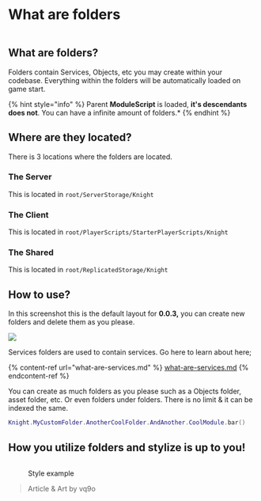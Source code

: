 # What are folders

<figure><img src="../../.gitbook/assets/What are folders.jpg" alt=""><figcaption></figcaption></figure>

## What are folders?

Folders contain Services, Objects, etc you may create within your codebase. Everything within the folders will be automatically loaded on game start.

{% hint style="info" %}
Parent **ModuleScript** is loaded, **it's descendants does not**. You can have a infinite amount of folders.\*
{% endhint %}

## Where are they located?

There is 3 locations where the folders are located.

### The Server

This is located in `root/ServerStorage/Knight`

### The Client

This is located in `root/PlayerScripts/StarterPlayerScripts/Knight`

### The Shared

This is located in `root/ReplicatedStorage/Knight`

## How to use?

In this screenshot this is the default layout for **0.0.3,** you can create new folders and delete them as you please.

![](<../../.gitbook/assets/image (3).png>)

Services folders are used to contain services. Go here to learn about here;

{% content-ref url="what-are-services.md" %}
[what-are-services.md](what-are-services.md)
{% endcontent-ref %}

You can create as much folders as you please such as a Objects folder, asset folder, etc. Or even folders under folders. There is no limit & it can be indexed the same.

```lua
Knight.MyCustomFolder.AnotherCoolFolder.AndAnother.CoolModule.bar()
```

## How you utilize folders and stylize is up to you!

<figure><img src="../../.gitbook/assets/image (2).png" alt=""><figcaption><p>Style example</p></figcaption></figure>

> Article & Art by vq9o
